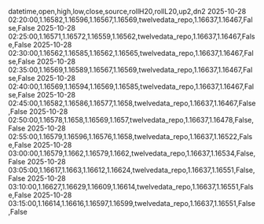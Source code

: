 datetime,open,high,low,close,source,rollH20,rollL20,up2,dn2
2025-10-28 02:20:00,1.16582,1.16596,1.16567,1.16569,twelvedata_repo,1.16637,1.16467,False,False
2025-10-28 02:25:00,1.16571,1.16572,1.16559,1.16562,twelvedata_repo,1.16637,1.16467,False,False
2025-10-28 02:30:00,1.16562,1.16585,1.16562,1.16565,twelvedata_repo,1.16637,1.16467,False,False
2025-10-28 02:35:00,1.16569,1.16589,1.16567,1.16569,twelvedata_repo,1.16637,1.16467,False,False
2025-10-28 02:40:00,1.16569,1.16594,1.16569,1.16585,twelvedata_repo,1.16637,1.16467,False,False
2025-10-28 02:45:00,1.16582,1.16586,1.16577,1.1658,twelvedata_repo,1.16637,1.16467,False,False
2025-10-28 02:50:00,1.16578,1.1658,1.16569,1.1657,twelvedata_repo,1.16637,1.16478,False,False
2025-10-28 02:55:00,1.16579,1.16596,1.16576,1.1658,twelvedata_repo,1.16637,1.16522,False,False
2025-10-28 03:00:00,1.16579,1.1662,1.16579,1.1662,twelvedata_repo,1.16637,1.16534,False,False
2025-10-28 03:05:00,1.16617,1.1663,1.16612,1.16624,twelvedata_repo,1.16637,1.16551,False,False
2025-10-28 03:10:00,1.16627,1.16629,1.16609,1.16614,twelvedata_repo,1.16637,1.16551,False,False
2025-10-28 03:15:00,1.16614,1.16616,1.16597,1.16599,twelvedata_repo,1.16637,1.16551,False,False
